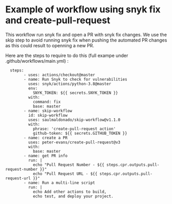 # Example of workflow using snyk fix and create-pull-request

This workflow run snyk fix and open a PR with snyk fix changes.
We use the skip step to avoid running snyk fix when pushing the automated PR changes as this could result to openning a new PR.

Here are the steps to require to do this (full exampe under .github/workflows/main.yml) :

      steps:
            - uses: actions/checkout@master
            - name: Run Snyk to check for vulnerabilities
              uses: snyk/actions/python-3.8@master
              env:
                SNYK_TOKEN: ${{ secrets.SNYK_TOKEN }}
              with: 
                command: fix
                base: master
            - name: skip-workflow 
              id: skip-workflow 
              uses: saulmaldonado/skip-workflow@v1.1.0
              with:
                phrase: 'create-pull-request action'
                github-token: ${{ secrets.GITHUB_TOKEN }}
            - name: create a PR
              uses: peter-evans/create-pull-request@v3
              with:
                base: master
            - name: get PR info
              run: |
                echo "Pull Request Number - ${{ steps.cpr.outputs.pull-request-number }}"
                echo "Pull Request URL - ${{ steps.cpr.outputs.pull-request-url }}"      
            - name: Run a multi-line script
              run: |
                echo Add other actions to build,
                echo test, and deploy your project.

